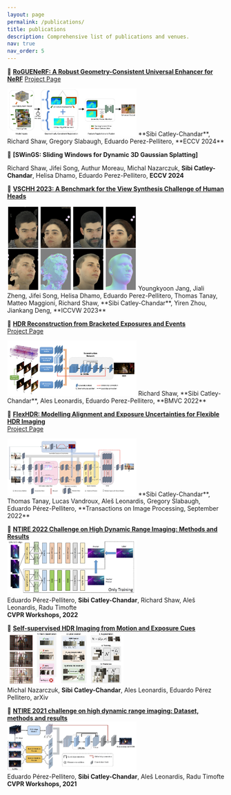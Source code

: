 ```yaml
---
layout: page
permalink: /publications/
title: publications
description: Comprehensive list of publications and venues.
nav: true
nav_order: 5
---
```



🔗 **[RoGUENeRF: A Robust Geometry-Consistent Universal Enhancer for NeRF](https://arxiv.org/abs/2403.11909)**
[Project Page](https://sib1.github.io/projects/roguenerf/)

<img width="300" alt="architecture figure" src="/assets/img/roguenerf.png">   
**Sibi Catley-Chandar**, Richard Shaw, Gregory Slabaugh, Eduardo Perez-Pellitero, **ECCV 2024**

🔗 **[SWinGS: Sliding Windows for Dynamic 3D Gaussian Splatting]**

Richard Shaw, Jifei Song, Authur Moreau, Michal Nazarczuk, **Sibi Catley-Chandar**, Helisa Dhamo, Eduardo Perez-Pellitero, **ECCV 2024**


🔗 **[VSCHH 2023: A Benchmark for the View Synthesis Challenge of Human Heads](https://openaccess.thecvf.com/content/ICCV2023W/RHWC/html/Jang_VSCHH_2023_A_Benchmark_for_the_View_Synthesis_Challenge_of_ICCVW_2023_paper.html)**

<img width="300" alt="architecture figure" src="/assets/img/vschh.png">   
Youngkyoon Jang, Jiali Zheng, Jifei Song, Helisa Dhamo, Eduardo Perez-Pellitero, Thomas Tanay, Matteo Maggioni, Richard Shaw, **Sibi Catley-Chandar**, Yiren Zhou, Jiankang Deng, **ICCVW 2023**

🔗 **[HDR Reconstruction from Bracketed Exposures and Events](https://bmvc2022.mpi-inf.mpg.de/0601.pdf)**  
[Project Page](https://perezpellitero.github.io/projects/events_hdr/)

<img width="300" alt="architecture figure" src="/assets/img/events.png">   
Richard Shaw, **Sibi Catley-Chandar**, Ales Leonardis, Eduardo Perez-Pellitero,
**BMVC 2022**

🔗 **[FlexHDR: Modelling Alignment and Exposure Uncertainties for Flexible HDR Imaging](https://ieeexplore.ieee.org/document/9881970)**  
[Project Page](https://perezpellitero.github.io/projects/flexhdr/)

<img width="300" alt="architecture figure" src="/assets/img/flexhdr.png">   
**Sibi Catley-Chandar**, Thomas Tanay, Lucas Vandroux, Aleš Leonardis, Gregory Slabaugh, Eduardo Pérez-Pellitero, **Transactions on Image Processing, September 2022**


🔗 **[NTIRE 2022 Challenge on High Dynamic Range Imaging: Methods and Results](https://arxiv.org/abs/2205.12633)**   
<img width="300" alt="architecture figure" src="/assets/img/ntire22.png">   
Eduardo Pérez-Pellitero, **Sibi Catley-Chandar**, Richard Shaw, Aleš Leonardis, Radu Timofte  
**CVPR Workshops, 2022** 


🔗 **[Self-supervised HDR Imaging from Motion and Exposure Cues](https://arxiv.org/abs/2203.12311)**  
<img width="270" alt="architecture figure" src="/assets/img/self-supervised.png">   
Michal Nazarczuk, **Sibi Catley-Chandar**, Ales Leonardis, Eduardo Pérez Pellitero, arXiv


🔗 **[NTIRE 2021 challenge on high dynamic range imaging: Dataset, methods and results](https://arxiv.org/abs/2106.01439)**  
<img width="300" alt="architecture figure" src="/assets/img/ntire.png">   
Eduardo Pérez-Pellitero, **Sibi Catley-Chandar**, Aleš Leonardis, Radu Timofte  
**CVPR Workshops, 2021**

